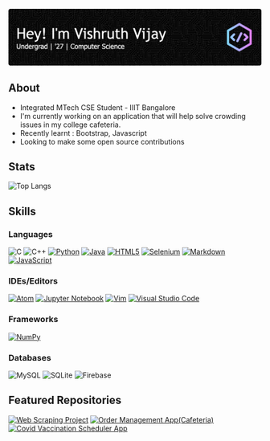 ![Header](./github-header-image.png)

## About

-  Integrated MTech CSE Student - IIIT Bangalore
-  I'm currently working on an application that will help solve crowding issues in my college cafeteria.
-  Recently learnt : Bootstrap, Javascript
-  Looking to make some open source contributions

## Stats

![Top Langs](https://github-readme-stats.vercel.app/api/top-langs/?username=Vishruth23&layout=compact)

## Skills

### Languages 

![C](https://img.shields.io/badge/c-%2300599C.svg?style=for-the-badge&logo=c&logoColor=white)
![C++](https://img.shields.io/badge/c++-%2300599C.svg?style=for-the-badge&logo=c%2B%2B&logoColor=white)
[![Python](https://img.shields.io/badge/python-3670A0?style=for-the-badge&logo=python&logoColor=ffdd54)](https://docs.python.org/)
[![Java](https://img.shields.io/badge/java-%23ED8B00.svg?style=for-the-badge&logo=openjdk&logoColor=white)](https://dev.java/)
[![HTML5](https://img.shields.io/badge/html5-%23E34F26.svg?style=for-the-badge&logo=html5&logoColor=white)](https://developer.mozilla.org/en-US/docs/Web/HTML)
[![Selenium](https://img.shields.io/badge/-selenium-%43B02A?style=for-the-badge&logo=selenium&logoColor=white)](https://www.selenium.dev/documentation/)
[![Markdown](https://img.shields.io/badge/markdown-%23000000.svg?style=for-the-badge&logo=markdown&logoColor=white)](https://www.markdownguide.org/getting-started/)
[![JavaScript](https://img.shields.io/badge/javascript-%23323330.svg?style=for-the-badge&logo=javascript&logoColor=%23F7DF1E)](https://developer.mozilla.org/en-US/docs/Web/JavaScript)

### IDEs/Editors

[![Atom](https://img.shields.io/badge/Atom-%2366595C.svg?style=for-the-badge&logo=atom&logoColor=white)](https://atom.io/)
[![Jupyter Notebook](https://img.shields.io/badge/jupyter-%23FA0F00.svg?style=for-the-badge&logo=jupyter&logoColor=white)](https://docs.jupyter.org/en/latest/)
[![Vim](https://img.shields.io/badge/VIM-%2311AB00.svg?style=for-the-badge&logo=vim&logoColor=white)](https://www.vim.org/docs.php)
[![Visual Studio Code](https://img.shields.io/badge/Visual%20Studio%20Code-0078d7.svg?style=for-the-badge&logo=visual-studio-code&logoColor=white)](https://code.visualstudio.com/)

### Frameworks

[![NumPy](https://img.shields.io/badge/Numpy-777BB4?style=for-the-badge&logo=numpy&logoColor=white)](https://numpy.org/)

### Databases

![MySQL](https://img.shields.io/badge/mysql-%2300f.svg?style=for-the-badge&logo=mysql&logoColor=white)
![SQLite](https://img.shields.io/badge/sqlite-%2307405e.svg?style=for-the-badge&logo=sqlite&logoColor=white)
![Firebase](https://img.shields.io/badge/Firebase-039BE5?style=for-the-badge&logo=Firebase&logoColor=white)

## Featured Repositories

[![Web Scraping Project](https://github-readme-stats.vercel.app/api/pin/?username=Vishruth23&repo=Web-Scraping-Project&show_owner=true&theme=dark)](https://github.com/Vishruth23/Web-Scraping-Project)
[![Order Management App(Cafeteria)](https://github-readme-stats.vercel.app/api/pin/?username=Vishruth23&repo=zense_app&show_owner=true&theme=dark)](https://github.com/Vishruth23/zense_app)
[![Covid Vaccination Scheduler App](https://github-readme-stats.vercel.app/api/pin/?username=Vishruth23&repo=Vaccine-Scheduler&show_owner=true&theme=dark)](https://github.com/Vishruth23/Vaccine-Scheduler)


